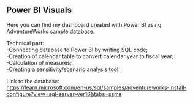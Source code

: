## Power BI Visuals

Here you can find my dashboard created with Power BI using AdventureWorks sample database.

Technical part:  
-Connecting database to Power BI by writing SQL code;  
-Creation of calendar table to convert calendar year to fiscal year;  
-Calculation of measures;  
-Creating a sensitivity/scenario analysis tool.  


Link to the database:  
https://learn.microsoft.com/en-us/sql/samples/adventureworks-install-configure?view=sql-server-ver16&tabs=ssms
